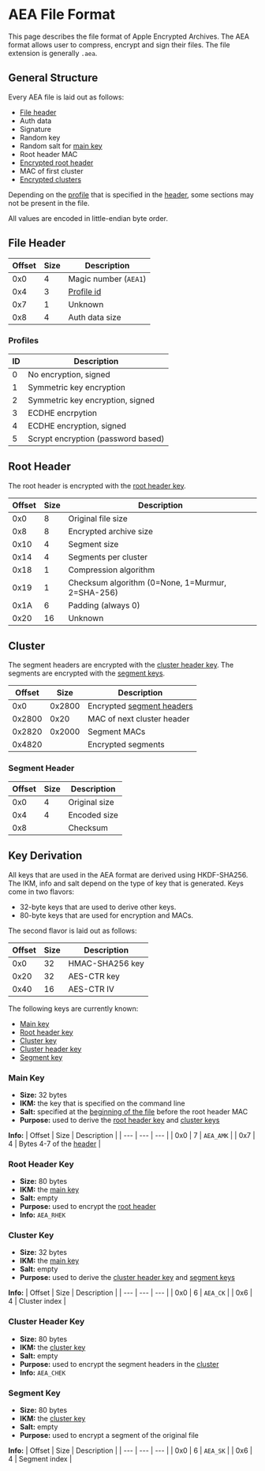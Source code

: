 
# AEA File Format
This page describes the file format of Apple Encrypted Archives. The AEA format allows user to compress, encrypt and sign their files. The file extension is generally `.aea`.

## General Structure
Every AEA file is laid out as follows:

* [File header](#file-header)
* Auth data
* Signature
* Random key
* Random salt for [main key](#key-derivation)
* Root header MAC
* [Encrypted root header](#root-header)
* MAC of first cluster
* [Encrypted clusters](#cluster)

Depending on the [profile](#profiles) that is specified in the [header](#file-header), some sections may not be present in the file.

All values are encoded in little-endian byte order.

## File Header
| Offset | Size | Description |
| --- | --- | --- |
| 0x0 | 4 | Magic number (`AEA1`) |
| 0x4 | 3 | [Profile id](#profiles) |
| 0x7 | 1 | Unknown |
| 0x8 | 4 | Auth data size |

### Profiles
| ID | Description |
| --- | --- |
| 0 | No encryption, signed |
| 1 | Symmetric key encryption |
| 2 | Symmetric key encryption, signed |
| 3 | ECDHE encrpytion |
| 4 | ECDHE encryption, signed |
| 5 | Scrypt encryption (password based) |

## Root Header
The root header is encrypted with the [root header key](#key-derivation).

| Offset | Size | Description |
| --- | --- | --- |
| 0x0 | 8 | Original file size |
| 0x8 | 8 | Encrypted archive size |
| 0x10 | 4 | Segment size |
| 0x14 | 4 | Segments per cluster |
| 0x18 | 1 | Compression algorithm |
| 0x19 | 1 | Checksum algorithm (0=None, 1=Murmur, 2=SHA-256) |
| 0x1A | 6 | Padding (always 0) |
| 0x20 | 16 | Unknown |

## Cluster
The segment headers are encrypted with the [cluster header key](#key-derivation). The segments are encrypted with the [segment keys](#key-derivation).

| Offset | Size | Description |
| --- | --- | --- |
| 0x0 | 0x2800 | Encrypted [segment headers](#segment-header) |
| 0x2800 | 0x20 | MAC of next cluster header |
| 0x2820 | 0x2000 | Segment MACs |
| 0x4820 | | Encrypted segments |

### Segment Header
| Offset | Size | Description |
| --- | --- | --- |
| 0x0 | 4 | Original size |
| 0x4 | 4 | Encoded size |
| 0x8 | | Checksum |

## Key Derivation
All keys that are used in the AEA format are derived using HKDF-SHA256. The IKM, info and salt depend on the type of key that is generated. Keys come in two flavors:
* 32-byte keys that are used to derive other keys.
* 80-byte keys that are used for encryption and MACs.

The second flavor is laid out as follows:

| Offset | Size | Description |
| --- | --- | --- |
| 0x0 | 32 | HMAC-SHA256 key |
| 0x20 | 32 | AES-CTR key |
| 0x40 | 16 | AES-CTR IV |

The following keys are currently known:

* [Main key](#main-key)
* [Root header key](#root-header-key)
* [Cluster key](#cluster-key)
* [Cluster header key](#cluster-header-key)
* [Segment key](#segment-key)

### Main Key
* **Size:** 32 bytes
* **IKM:** the key that is specified on the command line
* **Salt:** specified at the [beginning of the file](#general-structure) before the root header MAC
* **Purpose:** used to derive the [root header key](#root-header-key) and [cluster keys](#cluster-key)

**Info:**
| Offset | Size | Description |
| --- | --- | --- |
| 0x0 | 7 | `AEA_AMK` |
| 0x7 | 4 | Bytes 4-7 of the [header](#file-header) |

### Root Header Key
* **Size:** 80 bytes
* **IKM:** the [main key](#main-key)
* **Salt:** empty
* **Purpose:** used to encrypt the [root header](#root-header)
* **Info:** `AEA_RHEK`

### Cluster Key
* **Size:** 32 bytes
* **IKM:** the [main key](#main-key)
* **Salt:** empty
* **Purpose:** used to derive the [cluster header key](#cluster-header-key) and [segment keys](#segment-keys)

**Info:**
| Offset | Size | Description |
| --- | --- | --- |
| 0x0 | 6 | `AEA_CK` |
| 0x6 | 4 | Cluster index |

### Cluster Header Key
* **Size:** 80 bytes
* **IKM:** the [cluster key](#cluster-key)
* **Salt:** empty
* **Purpose:** used to encrypt the segment headers in the [cluster](#cluster)
* **Info:** `AEA_CHEK`

### Segment Key
* **Size:** 80 bytes
* **IKM:** the [cluster key](#cluster-key)
* **Salt:** empty
* **Purpose:** used to encrypt a segment of the original file

**Info:**
| Offset | Size | Description |
| --- | --- | --- |
| 0x0 | 6 | `AEA_SK` |
| 0x6 | 4 | Segment index |
